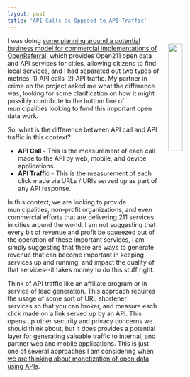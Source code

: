 ```yaml
---
layout: post
title: 'API Calls as Opposed to API Traffic'
---
```

<p><img style="padding: 15px;" src="https://s3.amazonaws.com/kinlane-productions/bw-icons/bw-traffic-light.png" alt="" width="25%" align="right" /></p>
<p>I was doing <a href="https://apievangelist.com/2017/01/03/thinking-about-the-monetization-layer-for-public-data/">some planning around a potential business model for commercial implementations of OpenReferral</a>, which provides Open211 open data and API services for cities, allowing citizens to find local services, and I had separated out two types of metrics: 1) API calls &nbsp;2) API traffic. My partner in crime on the project asked me what the difference was, looking for some clarification on how it might possibly contribute to the bottom line of municipalities looking to fund this important open data work.</p>
<p>So, what is the difference between API call and API traffic in this context?</p>
<ul>
<li><strong>API Call -</strong> This is the measurement of each call made to the API by web, mobile, and device applications.</li>
<li><strong>API Traffic </strong>- This is the measurement of each click made via URLs / URIs served up as part of any API response.</li>
</ul>
<p>In this context, we are looking to provide municipalities, non-profit organizations, and even commercial efforts that are delivering 211 services in cities around the world. I am not suggesting that every bit of revenue and profit be squeezed out of the operation of these important services, I am simply suggesting that there are ways to generate revenue that can become important in keeping services up and running, and impact the quality of that services--it takes money to do this stuff right.</p>
<p>Think of API traffic like an affiliate program or in service of lead generation. This approach requires the usage of some sort of URL shortener services&nbsp;so that you can broker, and measure each click made on a link served up by an API. This opens up other security and privacy concerns we should think about, but it does provides a potential layer for generating valuable traffic to internal, and partner web and mobile applications. This is just one of several approaches I am considering when <a href="https://apievangelist.com/2017/01/03/thinking-about-the-monetization-layer-for-public-data/">we are thinking about monetization of open data using APIs</a>.</p>
<ul>
</ul>